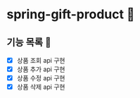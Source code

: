 # spring-gift-product 🎁

## 기능 목록 📄
- [x] 상품 조회 api 구현
- [x] 상품 추가 api 구현
- [x] 상품 수정 api 구현
- [x] 상품 삭제 api 구현
